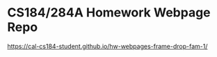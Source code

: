 # CS184/284A Homework Webpage Repo

https://cal-cs184-student.github.io/hw-webpages-frame-drop-fam-1/

<!-- The goal of this repo is to provide a template from which students can host CS184/284A homework writeups.
 
please find the site at https://cal-cs184-student.github.io/hw-webpages-frame-drop-fam-1/

Feel free to be as creative as you want with this! As long as your writeup is easily readable to staff members who are grading, and can be printed into a readable PDF (for submission to Gradescope), we would be happy with it!

Some students choose to utilize a static website generator, and have found success with
- [Just the docs](https://just-the-docs.com/) -- our course site is actually built off this!
- [Lanyon](https://lanyon.io/)

You can work as you go, testing locally, by locating the folder for each assignment, and opening the `index.html` file within it.

## Enabling Github Pages

To enable Github pages, go to the 'Settings' tab then click on 'Pages'. Under 'Build and Deployment' -> 'Branch', make sure that the branch is set to 'master' and the folder is set to 'root'. If these settings are correct, you should see a message saying "Your site is live at [website url]" at the top of the 'Pages' page, and navigating to the github page link should render index.html.

## Adding Homework Webpages

There are 4 folders, one for each homework. Each contains an index.html file. When the links from the mainpage are clicked, these files will be loaded, so edit these to add your homework webpages. -->
